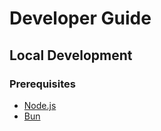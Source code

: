 # Developer Guide

## Local Development

### Prerequisites

- [Node.js](https://nodejs.org/en/download)
- [Bun](https://bun.sh/docs/installation)
